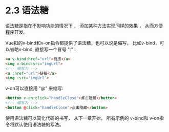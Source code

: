 # 2.3 语法糖

语法糖是指在不影响功能的情况下 ， 添加某种方法实现同样的效果 ， 从而方便程序开发。

Vue扣的v-bind和v-on指令都提供了语法糖，也可以说是缩写， 比如v-bind，可以省略v-bind, 直接写一个冒号 ":" :

```html
<a v-bind:href="url">链接</a>
<img v-bind:src="imgUrl">
<!-- 缩写为 -->
<a :href="url">链接</a>
<img :src="imgUrl">
```

v-on可以直接用 "@" 来缩写:

```html
<button v-on:click="handleClose">点击隐藏</button>
<!-- 缩写为 -->
<button @click="handleClose">点击隐藏</button>
```

使用语法糖可以简化代码的书写， 从下一章开始， 所有示例的 v-bind和 v-on指令将默认使用语法糖的写法。